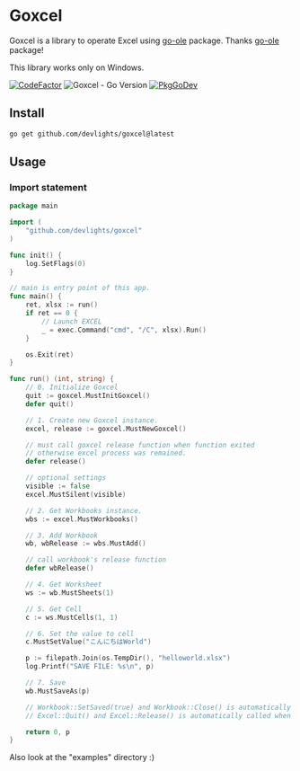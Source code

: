# Goxcel

Goxcel is a library to operate Excel using [go-ole](https://github.com/go-ole/go-ole) package. Thanks [go-ole](https://github.com/go-ole/go-ole) package! 

This library works only on Windows.

[![CodeFactor](https://www.codefactor.io/repository/github/devlights/goxcel/badge)](https://www.codefactor.io/repository/github/devlights/goxcel)
![Goxcel - Go Version](https://img.shields.io/badge/go-1.19-blue.svg)
[![PkgGoDev](https://pkg.go.dev/badge/github.com/devlights/goxcel)](https://pkg.go.dev/github.com/devlights/goxcel)

## Install

```sh
go get github.com/devlights/goxcel@latest
```

## Usage

### Import statement

```go
package main

import (
    "github.com/devlights/goxcel"
)

func init() {
	log.SetFlags(0)
}

// main is entry point of this app.
func main() {
	ret, xlsx := run()
	if ret == 0 {
		// Launch EXCEL
		_ = exec.Command("cmd", "/C", xlsx).Run()
	}

	os.Exit(ret)
}

func run() (int, string) {
	// 0. Initialize Goxcel
	quit := goxcel.MustInitGoxcel()
	defer quit()

	// 1. Create new Goxcel instance.
	excel, release := goxcel.MustNewGoxcel()

	// must call goxcel release function when function exited
	// otherwise excel process was remained.
	defer release()

	// optional settings
	visible := false
	excel.MustSilent(visible)

	// 2. Get Workbooks instance.
	wbs := excel.MustWorkbooks()

	// 3. Add Workbook
	wb, wbRelease := wbs.MustAdd()

	// call workbook's release function
	defer wbRelease()

	// 4. Get Worksheet
	ws := wb.MustSheets(1)

	// 5. Get Cell
	c := ws.MustCells(1, 1)

	// 6. Set the value to cell
	c.MustSetValue("こんにちはWorld")

	p := filepath.Join(os.TempDir(), "helloworld.xlsx")
	log.Printf("SAVE FILE: %s\n", p)

	// 7. Save
	wb.MustSaveAs(p)

	// Workbook::SetSaved(true) and Workbook::Close() is automatically called when `defer wbReleaseFn()`.
	// Excel::Quit() and Excel::Release() is automatically called when `defer release()`.

	return 0, p
}
```

Also look at the "examples" directory :)

